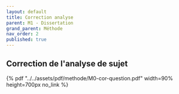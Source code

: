 ```yaml
---
layout: default
title: Correction analyse
parent: M1 - Dissertation
grand_parent: Méthode
nav_order: 2
published: true
---
```

##  Correction de l'analyse de sujet

{% pdf "../../assets/pdf/methode/M0-cor-question.pdf" width=90% height=700px no_link %}